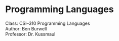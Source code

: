 Programming Languages
=====================

Class: CSI–310 Programming Languages  
Author: Ben Burwell  
Professor: Dr. Kussmaul  